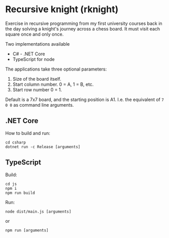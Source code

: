 Recursive knight (rknight)
====

Exercise in recursive programming from my first university courses back in the day solving a knight's journey across a chess board. It must visit each square once and only once.

Two implementations available
* C# - .NET Core
* TypeScript for node

The applications take three optional parameters:
1. Size of the board itself.
2. Start column number. 0 = A, 1 = B, etc.
3. Start row number 0 = 1.

Default is a 7x7 board, and the starting position is A1. I.e. the equivalent of `7 0 0` as command line arguments.


.NET Core 
----

How to build and run:

```
cd csharp
dotnet run -c Release [arguments]
```

TypeScript
---

Build:

```
cd js
npm i
npm run build
```

Run:

```
node dist/main.js [arguments]
```
or
```
npm run [arguments]
```